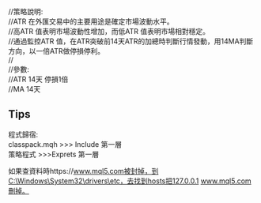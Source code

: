 //策略說明:<br/>
//ATR 在外匯交易中的主要用途是確定市場波動水平。 <br/>
//高ATR 值表明市場波動性增加，而低ATR 值表明市場相對穩定。 <br/>
//通過監控ATR 值，在ATR突破前14天ATR的加總時判斷行情發動，用14MA判斷方向，以一倍ATR做停損停利。<br/>
//<br/>
//參數:<br/>
//ATR 14天  停損1倍<br/>
//MA  14天<br/>





## Tips
程式歸宿:<br/>
classpack.mqh >>> Include 第一層<br/>
策略程式 >>>Exprets 第一層<br/>



如果查資料時https://www.mql5.com被封掉，到C:\Windows\System32\drivers\etc，去找到hosts把127.0.0.1 www.mql5.com刪掉。<br/>
